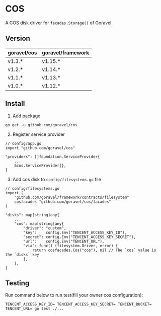 # COS

A COS disk driver for `facades.Storage()` of Goravel.

## Version

| goravel/cos | goravel/framework |
|-------------|-------------------|
| v1.3.*      | v1.15.*           |
| v1.2.*      | v1.14.*           |
| v1.1.*      | v1.13.*           |
| v1.0.*      | v1.12.*           |

## Install

1. Add package

```
go get -u github.com/goravel/cos
```

2. Register service provider

```
// config/app.go
import "github.com/goravel/cos"

"providers": []foundation.ServiceProvider{
    ...
    &cos.ServiceProvider{},
}
```

3. Add cos disk to `config/filesystems.go` file

```
// config/filesystems.go
import (
    "github.com/goravel/framework/contracts/filesystem"
    cosfacades "github.com/goravel/cos/facades"
)

"disks": map[string]any{
    ...
    "cos": map[string]any{
        "driver": "custom",
        "key":    config.Env("TENCENT_ACCESS_KEY_ID"),
        "secret": config.Env("TENCENT_ACCESS_KEY_SECRET"),
        "url":    config.Env("TENCENT_URL"),
        "via": func() (filesystem.Driver, error) {
            return cosfacades.Cos("cos"), nil // The `cos` value is the `disks` key
        },
    },
}
```

## Testing

Run command below to run test(fill your owner cos configuration):

```
TENCENT_ACCESS_KEY_ID= TENCENT_ACCESS_KEY_SECRET= TENCENT_BUCKET= TENCENT_URL= go test ./...
```
